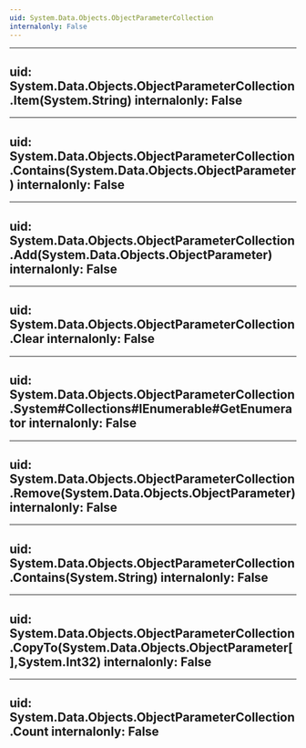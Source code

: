 ```yaml
---
uid: System.Data.Objects.ObjectParameterCollection
internalonly: False
---
```


---
uid: System.Data.Objects.ObjectParameterCollection.Item(System.String)
internalonly: False
---

---
uid: System.Data.Objects.ObjectParameterCollection.Contains(System.Data.Objects.ObjectParameter)
internalonly: False
---

---
uid: System.Data.Objects.ObjectParameterCollection.Add(System.Data.Objects.ObjectParameter)
internalonly: False
---

---
uid: System.Data.Objects.ObjectParameterCollection.Clear
internalonly: False
---

---
uid: System.Data.Objects.ObjectParameterCollection.System#Collections#IEnumerable#GetEnumerator
internalonly: False
---

---
uid: System.Data.Objects.ObjectParameterCollection.Remove(System.Data.Objects.ObjectParameter)
internalonly: False
---

---
uid: System.Data.Objects.ObjectParameterCollection.Contains(System.String)
internalonly: False
---

---
uid: System.Data.Objects.ObjectParameterCollection.CopyTo(System.Data.Objects.ObjectParameter[],System.Int32)
internalonly: False
---

---
uid: System.Data.Objects.ObjectParameterCollection.Count
internalonly: False
---
